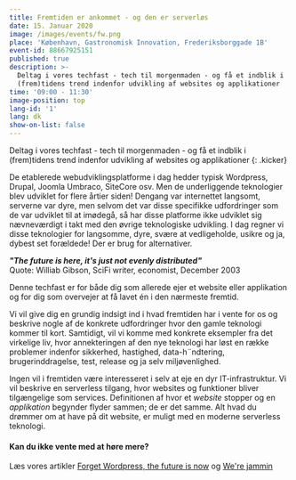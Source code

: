 ```yaml
---
title: Fremtiden er ankommet - og den er serverløs
date: 15. Januar 2020
image: /images/events/fw.png
place: 'København, Gastronomisk Innovation, Frederiksborggade 1B'
event-id: 88667925151
published: true
description: >-
  Deltag i vores techfast - tech til morgenmaden - og få et indblik i
  (frem)tidens trend indenfor udvikling af websites og applikationer
time: '09:00 - 11:30'
image-position: top
lang-id: '1'
lang: dk
show-on-list: false
---
```


Deltag i vores techfast - tech til morgenmaden - og få et indblik i (frem)tidens trend indenfor udvikling af websites og applikationer
{: .kicker}

De etablerede webudviklingsplatforme i dag hedder typisk Wordpress, Drupal, Joomla Umbraco, SiteCore osv. Men de underliggende teknologier blev udviklet for flere årtier siden! Dengang var internettet langsomt, serverne var dyre, men selvom det var disse specifikke udfordringer som de var udviklet til at imødegå, så har disse platforme ikke udviklet sig nævneværdigt i takt med den øvrige teknologiske udvikling. I dag regner vi disse teknologier for langsomme, dyre, svære at vedligeholde, usikre og ja, dybest set forældede! Der er brug for alternativer.

*__"The future is here, it's just not evenly distributed"__*<br/>
Quote: Williab Gibson, SciFi writer, economist, December 2003

Denne techfast er for både dig som allerede ejer et website eller applikation og for dig som overvejer at få lavet én i den nærmeste fremtid.

Vi vil give dig en grundig indsigt ind i hvad fremtiden har i vente for os og beskrive nogle af de konkrete udfordringer hvor den gamle teknologi kommer til kort. Samtidigt, vil vi komme med konkrete eksempler fra det virkelige liv, hvor annekteringen af den nye teknologi har løst en række problemer indenfor sikkerhed, hastighed, data-h¨ndtering, brugerinddragelse, test, release og ja selv miljøvenlighed.

Ingen vil i fremtiden være interesseret i selv at eje en dyr IT-infrastruktur. Vi vil beskrive en serverless tilgang, hvor websites og funktioner bliver tilgængelige som services. Definitionen af hvor et _website_ stopper og en _applikation_ begynder flyder sammen; de er det samme. Alt hvad du drømmer om at have på dit website, er muligt med en moderne serverless teknologi.



#### Kan du ikke vente med at høre mere?

Læs vores artikler [Forget Wordpress, the future is now](/anything/forget-wordpress) og [We're jammin](/anything/we-re-jammin/)
